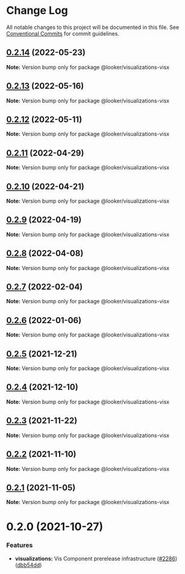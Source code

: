 # Change Log

All notable changes to this project will be documented in this file.
See [Conventional Commits](https://conventionalcommits.org) for commit guidelines.

## [0.2.14](https://github.com/looker-open-source/components/compare/@looker/visualizations-visx@0.2.13...@looker/visualizations-visx@0.2.14) (2022-05-23)

**Note:** Version bump only for package @looker/visualizations-visx





## [0.2.13](https://github.com/looker-open-source/components/compare/@looker/visualizations-visx@0.2.12...@looker/visualizations-visx@0.2.13) (2022-05-16)

**Note:** Version bump only for package @looker/visualizations-visx





## [0.2.12](https://github.com/looker-open-source/components/compare/@looker/visualizations-visx@0.2.11...@looker/visualizations-visx@0.2.12) (2022-05-11)

**Note:** Version bump only for package @looker/visualizations-visx





## [0.2.11](https://github.com/looker-open-source/components/compare/@looker/visualizations-visx@0.2.10...@looker/visualizations-visx@0.2.11) (2022-04-29)

**Note:** Version bump only for package @looker/visualizations-visx





## [0.2.10](https://github.com/looker-open-source/components/compare/@looker/visualizations-visx@0.2.9...@looker/visualizations-visx@0.2.10) (2022-04-21)

**Note:** Version bump only for package @looker/visualizations-visx





## [0.2.9](https://github.com/looker-open-source/components/compare/@looker/visualizations-visx@0.2.8...@looker/visualizations-visx@0.2.9) (2022-04-19)

**Note:** Version bump only for package @looker/visualizations-visx





## [0.2.8](https://github.com/looker-open-source/components/compare/@looker/visualizations-visx@0.2.7...@looker/visualizations-visx@0.2.8) (2022-04-08)

**Note:** Version bump only for package @looker/visualizations-visx





## [0.2.7](https://github.com/looker-open-source/components/compare/@looker/visualizations-visx@0.2.6...@looker/visualizations-visx@0.2.7) (2022-02-04)

**Note:** Version bump only for package @looker/visualizations-visx





## [0.2.6](https://github.com/looker-open-source/components/compare/@looker/visualizations-visx@0.2.5...@looker/visualizations-visx@0.2.6) (2022-01-06)

**Note:** Version bump only for package @looker/visualizations-visx





## [0.2.5](https://github.com/looker-open-source/components/compare/@looker/visualizations-visx@0.2.4...@looker/visualizations-visx@0.2.5) (2021-12-21)

**Note:** Version bump only for package @looker/visualizations-visx





## [0.2.4](https://github.com/looker-open-source/components/compare/@looker/visualizations-visx@0.2.3...@looker/visualizations-visx@0.2.4) (2021-12-10)

**Note:** Version bump only for package @looker/visualizations-visx





## [0.2.3](https://github.com/looker-open-source/components/compare/@looker/visualizations-visx@0.2.2...@looker/visualizations-visx@0.2.3) (2021-11-22)

**Note:** Version bump only for package @looker/visualizations-visx





## [0.2.2](https://github.com/looker-open-source/components/compare/@looker/visualizations-visx@0.2.1...@looker/visualizations-visx@0.2.2) (2021-11-10)

**Note:** Version bump only for package @looker/visualizations-visx





## [0.2.1](https://github.com/looker-open-source/components/compare/@looker/visualizations-visx@0.2.0...@looker/visualizations-visx@0.2.1) (2021-11-05)

**Note:** Version bump only for package @looker/visualizations-visx





# 0.2.0 (2021-10-27)


### Features

* **visualizations:** Vis Component prerelease infrastructure ([#2286](https://github.com/looker-open-source/components/issues/2286)) ([dbb54dd](https://github.com/looker-open-source/components/commit/dbb54dde7a0276fecd1a228818bb48fa406236d9))
